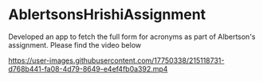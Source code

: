 # AblertsonsHrishiAssignment

Developed an app to fetch the full form for acronyms as part of Albertson's assignment. Please find the video below

https://user-images.githubusercontent.com/17750338/215118731-d768b441-fa08-4d79-8649-e4ef4fb0a392.mp4


